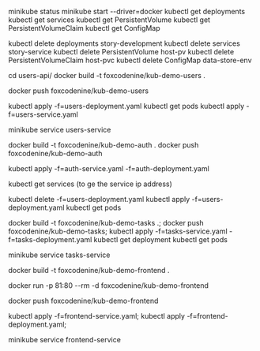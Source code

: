 minikube status
minikube start --driver=docker
kubectl get deployments
kubectl get services
kubectl get PersistentVolume
kubectl get PersistentVolumeClaim
kubectl get ConfigMap


kubectl delete deployments story-development
kubectl delete services story-service
kubectl delete PersistentVolume host-pv
kubectl delete PersistentVolumeClaim host-pvc
kubectl delete ConfigMap data-store-env

cd users-api/
docker build -t foxcodenine/kub-demo-users .

docker push foxcodenine/kub-demo-users

kubectl apply -f=users-deployment.yaml
kubectl get pods
kubectl apply -f=users-service.yaml

minikube service users-service


docker build -t foxcodenine/kub-demo-auth .
docker push foxcodenine/kub-demo-auth


kubectl apply -f=auth-service.yaml -f=auth-deployment.yaml

kubectl get services                      (to ge the service ip address)

kubectl delete -f=users-deployment.yaml
kubectl apply  -f=users-deployment.yaml
kubectl get pods


docker build -t foxcodenine/kub-demo-tasks .;
docker push foxcodenine/kub-demo-tasks;
kubectl apply -f=tasks-service.yaml -f=tasks-deployment.yaml
kubectl get deployment
kubectl get pods

minikube service tasks-service


docker build -t foxcodenine/kub-demo-frontend .

docker run -p 81:80 --rm -d foxcodenine/kub-demo-frontend

docker push foxcodenine/kub-demo-frontend

kubectl apply -f=frontend-service.yaml;
kubectl apply -f=frontend-deployment.yaml;

minikube service frontend-service


